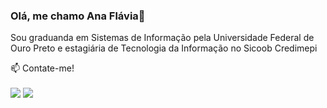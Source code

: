 ### Olá, me chamo Ana Flávia👋

Sou graduanda em Sistemas de Informação pela Universidade Federal de Ouro Preto e estagiária de Tecnologia da Informação no Sicoob Credimepi

<!--
🔭 Minhas estatísticas <br>
<div>
<a href="https://github.com/anaflaviapizati">
<img loading="lazy" height="90em" src="https://github-readme-stats.vercel.app/api/top-langs/?username=anaflaviapizati&layout=compact&langs_count=7&theme=dracula"/>
<img loading="lazy" height="90em" src="https://github-readme-stats.vercel.app/api?username=anaflaviapizati&show_icons=true&theme=dracula&include_all_commits=true&count_private=true"/>
</div>
!-->
<div>


📫 Contate-me! <br><br>
<a href = "mailto:anaflaviapizati@hotmail.com"><img loading="lazy" src="https://img.shields.io/badge/Gmail-D14836?style=for-the-badge&logo=gmail&logoColor=white" target="_blank"></a>
<a href="https://www.linkedin.com/in/anaflaviapizati" target="_blank"><img loading="lazy" src="https://img.shields.io/badge/-LinkedIn-%230077B5?style=for-the-badge&logo=linkedin&logoColor=white" target="_blank"></a>   
</div>


